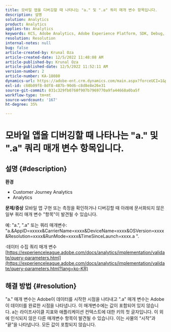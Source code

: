 ```yaml
---
title: 모바일 앱을 디버깅할 때 나타나는 "a." 및 ".a" 쿼리 매개 변수 항목입니다.
description: 설명
solution: Analytics
product: Analytics
applies-to: Analytics
keywords: KCS, Adobe Analytics, Adobe Experience Platform, SDK, Debug, Query Parameters
resolution: Resolution
internal-notes: null
bug: false
article-created-by: Krunal Oza
article-created-date: 12/5/2022 11:48:08 AM
article-published-by: Krunal Oza
article-published-date: 12/5/2022 11:52:11 AM
version-number: 2
article-number: KA-18080
dynamics-url: https://adobe-ent.crm.dynamics.com/main.aspx?forceUCI=1&pagetype=entityrecord&etn=knowledgearticle&id=109571ad-9274-ed11-81aa-6045bd006c82
exl-id: c60b09f8-8df8-487b-90d6-c8d8e8e26e31
source-git-commit: 031c329fb0760f907b7969770a9fa44668a0ba5f
workflow-type: tm+mt
source-wordcount: '167'
ht-degree: 35%

---
```


# 모바일 앱을 디버깅할 때 나타나는 &quot;a.&quot; 및 &quot;.a&quot; 쿼리 매개 변수 항목입니다.

## 설명 {#description}

<b>환경</b>
- Customer Journey Analytics
- Analytics



<b>문제/증상</b>
모바일 앱 구현 또는 측정을 확인하거나 디버깅할 때 아래에 문서화되지 않은 일부 쿼리 매개 변수 &quot;항목&quot;이 발견될 수 있습니다.

예: &quot;a.&quot;, &quot;.a&quot; 또는 쿼리 매개변수: &quot;a.&amp;AppID=xxxxx&amp;CarrierName=xxxx&amp;DeviceName=xxxx&amp;OSVersion=xxxx&amp;Resolution=xxxx&amp;RunMode=xxxx&amp;TimeSinceLaunch=xxxx.a &quot;.

·데이터 수집 쿼리 매개 변수
[https://experienceleague.adobe.com/docs/analytics/implementation/validate/query-parameters.html](https://experienceleague.adobe.com/docs/analytics/implementation/validate/query-parameters.html?lang=ko-KR)




## 해결 방법 {#resolution}


&quot;a.&quot; 매개 변수는 Adobe이 데이터를 시작한 시점을 나타내고 &quot;.a&quot; 매개 변수는 Adobe이 데이터를 완료한 시점을 나타냅니다. 이 매개변수에는 값이 포함되어 있지 않습니다. a는 라이프사이클 지표와 애플리케이션 컨텍스트에 대한 키의 첫 글자입니다. 이 외에 인식되지 않은 다른 매개변수 항목이 발견될 수 있습니다. 이는 사물의 “시작”과 “끝”을 나타냅니다. 모든 값이 포함되지 않습니다.

